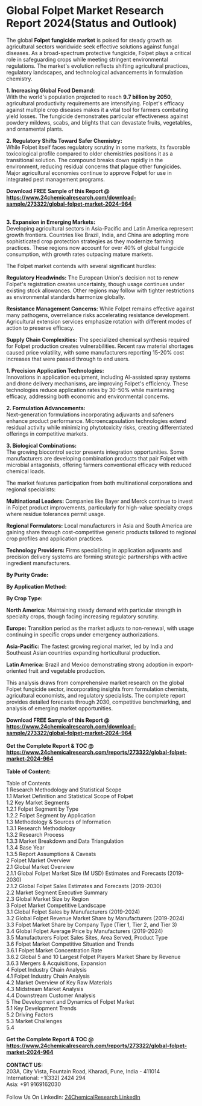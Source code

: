 <h1>Global Folpet Market Research Report 2024(Status and Outlook)</h1><p>The global <strong>Folpet fungicide market</strong> is poised for steady growth as agricultural sectors worldwide seek effective solutions against fungal diseases. As a broad-spectrum protective fungicide, Folpet plays a critical role in safeguarding crops while meeting stringent environmental regulations. The market's evolution reflects shifting agricultural practices, regulatory landscapes, and technological advancements in formulation chemistry.</p><p><strong>1. Increasing Global Food Demand:</strong><br>
With the world's population projected to reach <strong>9.7 billion by 2050</strong>, agricultural productivity requirements are intensifying. Folpet's efficacy against multiple crop diseases makes it a vital tool for farmers combating yield losses. The fungicide demonstrates particular effectiveness against powdery mildews, scabs, and blights that can devastate fruits, vegetables, and ornamental plants.</p><p><strong>2. Regulatory Shifts Toward Safer Chemistry:</strong><br>
While Folpet itself faces regulatory scrutiny in some markets, its favorable toxicological profile compared to older chemistries positions it as a transitional solution. The compound breaks down rapidly in the environment, reducing residual concerns that plague other fungicides. Major agricultural economies continue to approve Folpet for use in integrated pest management programs.</p><div><b>Download FREE Sample of this Report @ 
            <a href="https://www.24chemicalresearch.com/download-sample/273322/global-folpet-market-2024-964">
            https://www.24chemicalresearch.com/download-sample/273322/global-folpet-market-2024-964</a></b></div><br><p><strong>3. Expansion in Emerging Markets:</strong><br>
Developing agricultural sectors in Asia-Pacific and Latin America represent growth frontiers. Countries like Brazil, India, and China are adopting more sophisticated crop protection strategies as they modernize farming practices. These regions now account for over 40% of global fungicide consumption, with growth rates outpacing mature markets.</p><p>The Folpet market contends with several significant hurdles:</p><p><strong>Regulatory Headwinds:</strong> The European Union's decision not to renew Folpet's registration creates uncertainty, though usage continues under existing stock allowances. Other regions may follow with tighter restrictions as environmental standards harmonize globally.</p><p><strong>Resistance Management Concerns:</strong> While Folpet remains effective against many pathogens, overreliance risks accelerating resistance development. Agricultural extension services emphasize rotation with different modes of action to preserve efficacy.</p><p><strong>Supply Chain Complexities:</strong> The specialized chemical synthesis required for Folpet production creates vulnerabilities. Recent raw material shortages caused price volatility, with some manufacturers reporting 15-20% cost increases that were passed through to end users.</p><p><strong>1. Precision Application Technologies:</strong><br>
Innovations in application equipment, including AI-assisted spray systems and drone delivery mechanisms, are improving Folpet's efficiency. These technologies reduce application rates by 30-50% while maintaining efficacy, addressing both economic and environmental concerns.</p><p><strong>2. Formulation Advancements:</strong><br>
Next-generation formulations incorporating adjuvants and safeners enhance product performance. Microencapsulation technologies extend residual activity while minimizing phytotoxicity risks, creating differentiated offerings in competitive markets.</p><p><strong>3. Biological Combinations:</strong><br>
The growing biocontrol sector presents integration opportunities. Some manufacturers are developing combination products that pair Folpet with microbial antagonists, offering farmers conventional efficacy with reduced chemical loads.</p><p>The market features participation from both multinational corporations and regional specialists:</p><p><strong>Multinational Leaders:</strong> Companies like Bayer and Merck continue to invest in Folpet product improvements, particularly for high-value specialty crops where residue tolerances permit usage.</p><p><strong>Regional Formulators:</strong> Local manufacturers in Asia and South America are gaining share through cost-competitive generic products tailored to regional crop profiles and application practices.</p><p><strong>Technology Providers:</strong> Firms specializing in application adjuvants and precision delivery systems are forming strategic partnerships with active ingredient manufacturers.</p><p><strong>By Purity Grade:</strong></p><p><strong>By Application Method:</strong></p><p><strong>By Crop Type:</strong></p><p><strong>North America:</strong> Maintaining steady demand with particular strength in specialty crops, though facing increasing regulatory scrutiny.</p><p><strong>Europe:</strong> Transition period as the market adjusts to non-renewal, with usage continuing in specific crops under emergency authorizations.</p><p><strong>Asia-Pacific:</strong> The fastest growing regional market, led by India and Southeast Asian countries expanding horticultural production.</p><p><strong>Latin America:</strong> Brazil and Mexico demonstrating strong adoption in export-oriented fruit and vegetable production.</p><p>This analysis draws from comprehensive market research on the global Folpet fungicide sector, incorporating insights from formulation chemists, agricultural economists, and regulatory specialists. The complete report provides detailed forecasts through 2030, competitive benchmarking, and analysis of emerging market opportunities.</p><div><b>Download FREE Sample of this Report @ 
            <a href="https://www.24chemicalresearch.com/download-sample/273322/global-folpet-market-2024-964">
            https://www.24chemicalresearch.com/download-sample/273322/global-folpet-market-2024-964</a></b></div><br><div><b>Get the Complete Report & TOC @ 
            <a href="https://www.24chemicalresearch.com/reports/273322/global-folpet-market-2024-964">
            https://www.24chemicalresearch.com/reports/273322/global-folpet-market-2024-964</a></b></div><br>
            <b>Table of Content:</b><p>Table of Contents<br />
1 Research Methodology and Statistical Scope<br />
1.1 Market Definition and Statistical Scope of Folpet<br />
1.2 Key Market Segments<br />
1.2.1 Folpet Segment by Type<br />
1.2.2 Folpet Segment by Application<br />
1.3 Methodology & Sources of Information<br />
1.3.1 Research Methodology<br />
1.3.2 Research Process<br />
1.3.3 Market Breakdown and Data Triangulation<br />
1.3.4 Base Year<br />
1.3.5 Report Assumptions & Caveats<br />
2 Folpet Market Overview<br />
2.1 Global Market Overview<br />
2.1.1 Global Folpet Market Size (M USD) Estimates and Forecasts (2019-2030)<br />
2.1.2 Global Folpet Sales Estimates and Forecasts (2019-2030)<br />
2.2 Market Segment Executive Summary<br />
2.3 Global Market Size by Region<br />
3 Folpet Market Competitive Landscape<br />
3.1 Global Folpet Sales by Manufacturers (2019-2024)<br />
3.2 Global Folpet Revenue Market Share by Manufacturers (2019-2024)<br />
3.3 Folpet Market Share by Company Type (Tier 1, Tier 2, and Tier 3)<br />
3.4 Global Folpet Average Price by Manufacturers (2019-2024)<br />
3.5 Manufacturers Folpet Sales Sites, Area Served, Product Type<br />
3.6 Folpet Market Competitive Situation and Trends<br />
3.6.1 Folpet Market Concentration Rate<br />
3.6.2 Global 5 and 10 Largest Folpet Players Market Share by Revenue<br />
3.6.3 Mergers & Acquisitions, Expansion<br />
4 Folpet Industry Chain Analysis<br />
4.1 Folpet Industry Chain Analysis<br />
4.2 Market Overview of Key Raw Materials<br />
4.3 Midstream Market Analysis<br />
4.4 Downstream Customer Analysis<br />
5 The Development and Dynamics of Folpet Market <br />
5.1 Key Development Trends<br />
5.2 Driving Factors<br />
5.3 Market Challenges<br />
5.4 </p><div><b>Get the Complete Report & TOC @ 
            <a href="https://www.24chemicalresearch.com/reports/273322/global-folpet-market-2024-964">
            https://www.24chemicalresearch.com/reports/273322/global-folpet-market-2024-964</a></b></div><br><b>CONTACT US:</b><br>
            203A, City Vista, Fountain Road, Kharadi, Pune, India - 411014<br>
            International: +1(332) 2424 294<br>
            Asia: +91 9169162030 <br><br>
            Follow Us On LinkedIn: <a href="https://www.linkedin.com/company/24chemicalresearch/">24ChemicalResearch LinkedIn</a>